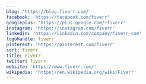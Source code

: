 ```yaml
---
blog: 'https://blog.fiverr.com/'
facebook: 'https://facebook.com/fiverr'
googleplus: 'https://plus.google.com/+fiverr'
instagram: 'https://instagram.com/fiverr'
linkedin: 'https://linkedin.com/company/fiverr-com'
logohandle: fiverr
pinterest: 'https://pinterest.com/fiverr'
sort: fiverr
title: Fiverr
twitter: fiverr
website: 'https://www.fiverr.com/'
wikipedia: 'https://en.wikipedia.org/wiki/Fiverr'
---
```

